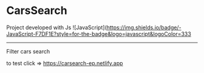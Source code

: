 # CarsSearch

Project developed with Js
![JavaScript](https://img.shields.io/badge/-JavaScript-F7DF1E?style=for-the-badge&logo=javascript&logoColor=333
<hr>
Filter cars search

to test click => https://carsearch-ep.netlify.app
